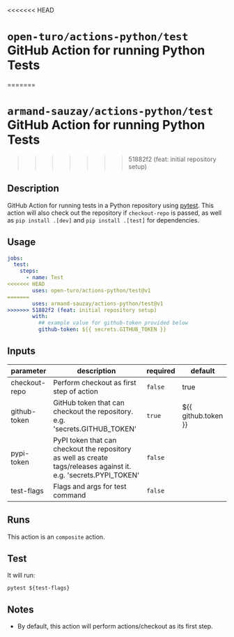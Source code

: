 <<<<<<< HEAD
# `open-turo/actions-python/test` GitHub Action for running Python Tests
=======
# `armand-sauzay/actions-python/test` GitHub Action for running Python Tests
>>>>>>> 51882f2 (feat: initial repository setup)

## Description

GitHub Action for running tests in a Python repository using [pytest](https://github.com/pytest-dev/pytest). This action will also check out the repository if `checkout-repo` is passed, as well as `pip install .[dev]` and `pip install .[test]` for dependencies.

## Usage

```yaml
jobs:
  test:
    steps:
      - name: Test
<<<<<<< HEAD
        uses: open-turo/actions-python/test@v1
=======
        uses: armand-sauzay/actions-python/test@v1
>>>>>>> 51882f2 (feat: initial repository setup)
        with:
          ## example value for github-token provided below
          github-token: ${{ secrets.GITHUB_TOKEN }}
```

## Inputs

| parameter     | description                                                                                                       | required | default             |
| ------------- | ----------------------------------------------------------------------------------------------------------------- | -------- | ------------------- |
| checkout-repo | Perform checkout as first step of action                                                                          | `false`  | true                |
| github-token  | GitHub token that can checkout the repository. e.g. 'secrets.GITHUB_TOKEN'                                        | `true`   | ${{ github.token }} |
| pypi-token    | PyPI token that can checkout the repository as well as create tags/releases against it. e.g. 'secrets.PYPI_TOKEN' | `false`  |                     |
| test-flags    | Flags and args for test command                                                                                   | `false`  |                     |

## Runs

This action is an `composite` action.

## Test

It will run:

```shell
pytest ${test-flags}
```

## Notes

- By default, this action will perform actions/checkout as its first step.
